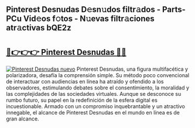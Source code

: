 ## Pinterest Desnudas D𝚎sn𝚞dos filtr𝚊dos - Parts-PCu Vid𝚎os f𝚘tos - N𝚞evas filtr𝚊ciones atr𝚊ctivas bQE2z

# <h2><a href="http://mbbwonx.tromn.icu/?c=Pinterest+Desnudas">🔗👉👉👉 Pinterest Desnudas 🔗🔗</a></h2>

[![Pinterest Desnudas nuevo](https://i.imgur.com/pEAQMta.gif)](http://mbbwonx.tromn.icu/?c=Pinterest+Desnudas)
Pinterest Desnudas, una figura multifacética y polarizadora, desafía la comprensión simple. Su método poco convencional de interactuar con audiencias en línea ha atraído y ofendido a los observadores, estimulando debates sobre el consentimiento, la moralidad y las complejidades de las sociedades virtuales. Aunque se desconoce su rumbo futuro, su papel en la redefinición de la esfera digital es incuestionable. Armado con un compromiso inquebrantable y un atractivo innegable, el alcance de Pinterest Desnudas en el mundo en línea es de gran alcance.
